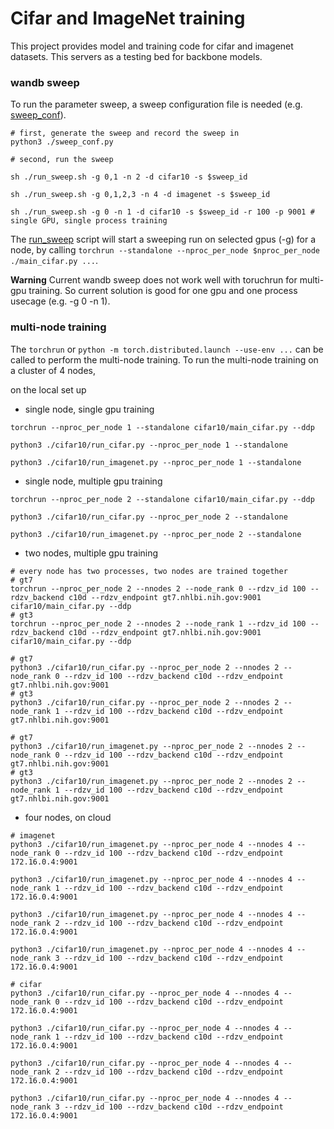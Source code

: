 # Cifar and ImageNet training

This project provides model and training code for cifar and imagenet datasets. This servers as a testing bed for backbone models.

### wandb sweep

To run the parameter sweep, a sweep configuration file is needed (e.g. [sweep_conf](./sweep_conf.py)). 

```
# first, generate the sweep and record the sweep in
python3 ./sweep_conf.py

# second, run the sweep

sh ./run_sweep.sh -g 0,1 -n 2 -d cifar10 -s $sweep_id

sh ./run_sweep.sh -g 0,1,2,3 -n 4 -d imagenet -s $sweep_id

sh ./run_sweep.sh -g 0 -n 1 -d cifar10 -s $sweep_id -r 100 -p 9001 # single GPU, single process training

```

The [run_sweep](./run_sweep.sh) script will start a sweeping run on selected gpus (-g) for a node, by calling `torchrun --standalone --nproc_per_node $nproc_per_node ./main_cifar.py ...`.

**Warning** Current wandb sweep does not work well with toruchrun for multi-gpu training. So current solution is good for one gpu and one process usecage (e.g. -g 0 -n 1).

### multi-node training

The ```torchrun``` or ```python -m torch.distributed.launch --use-env ...``` can be called to perform the multi-node training. To run the multi-node training on a cluster of 4 nodes, 

on the local set up

- single node, single gpu training
```
torchrun --nproc_per_node 1 --standalone cifar10/main_cifar.py --ddp

python3 ./cifar10/run_cifar.py --nproc_per_node 1 --standalone

python3 ./cifar10/run_imagenet.py --nproc_per_node 1 --standalone

```

- single node, multiple gpu training
```
torchrun --nproc_per_node 2 --standalone cifar10/main_cifar.py --ddp

python3 ./cifar10/run_cifar.py --nproc_per_node 2 --standalone

python3 ./cifar10/run_imagenet.py --nproc_per_node 2 --standalone

```

- two nodes, multiple gpu training
```
# every node has two processes, two nodes are trained together
# gt7
torchrun --nproc_per_node 2 --nnodes 2 --node_rank 0 --rdzv_id 100 --rdzv_backend c10d --rdzv_endpoint gt7.nhlbi.nih.gov:9001 cifar10/main_cifar.py --ddp
# gt3
torchrun --nproc_per_node 2 --nnodes 2 --node_rank 1 --rdzv_id 100 --rdzv_backend c10d --rdzv_endpoint gt7.nhlbi.nih.gov:9001 cifar10/main_cifar.py --ddp

# gt7
python3 ./cifar10/run_cifar.py --nproc_per_node 2 --nnodes 2 --node_rank 0 --rdzv_id 100 --rdzv_backend c10d --rdzv_endpoint gt7.nhlbi.nih.gov:9001
# gt3
python3 ./cifar10/run_cifar.py --nproc_per_node 2 --nnodes 2 --node_rank 1 --rdzv_id 100 --rdzv_backend c10d --rdzv_endpoint gt7.nhlbi.nih.gov:9001

# gt7
python3 ./cifar10/run_imagenet.py --nproc_per_node 2 --nnodes 2 --node_rank 0 --rdzv_id 100 --rdzv_backend c10d --rdzv_endpoint gt7.nhlbi.nih.gov:9001
# gt3
python3 ./cifar10/run_imagenet.py --nproc_per_node 2 --nnodes 2 --node_rank 1 --rdzv_id 100 --rdzv_backend c10d --rdzv_endpoint gt7.nhlbi.nih.gov:9001

```

- four nodes, on cloud
```
# imagenet
python3 ./cifar10/run_imagenet.py --nproc_per_node 4 --nnodes 4 --node_rank 0 --rdzv_id 100 --rdzv_backend c10d --rdzv_endpoint 172.16.0.4:9001

python3 ./cifar10/run_imagenet.py --nproc_per_node 4 --nnodes 4 --node_rank 1 --rdzv_id 100 --rdzv_backend c10d --rdzv_endpoint 172.16.0.4:9001

python3 ./cifar10/run_imagenet.py --nproc_per_node 4 --nnodes 4 --node_rank 2 --rdzv_id 100 --rdzv_backend c10d --rdzv_endpoint 172.16.0.4:9001

python3 ./cifar10/run_imagenet.py --nproc_per_node 4 --nnodes 4 --node_rank 3 --rdzv_id 100 --rdzv_backend c10d --rdzv_endpoint 172.16.0.4:9001

# cifar
python3 ./cifar10/run_cifar.py --nproc_per_node 4 --nnodes 4 --node_rank 0 --rdzv_id 100 --rdzv_backend c10d --rdzv_endpoint 172.16.0.4:9001

python3 ./cifar10/run_cifar.py --nproc_per_node 4 --nnodes 4 --node_rank 1 --rdzv_id 100 --rdzv_backend c10d --rdzv_endpoint 172.16.0.4:9001

python3 ./cifar10/run_cifar.py --nproc_per_node 4 --nnodes 4 --node_rank 2 --rdzv_id 100 --rdzv_backend c10d --rdzv_endpoint 172.16.0.4:9001

python3 ./cifar10/run_cifar.py --nproc_per_node 4 --nnodes 4 --node_rank 3 --rdzv_id 100 --rdzv_backend c10d --rdzv_endpoint 172.16.0.4:9001


```